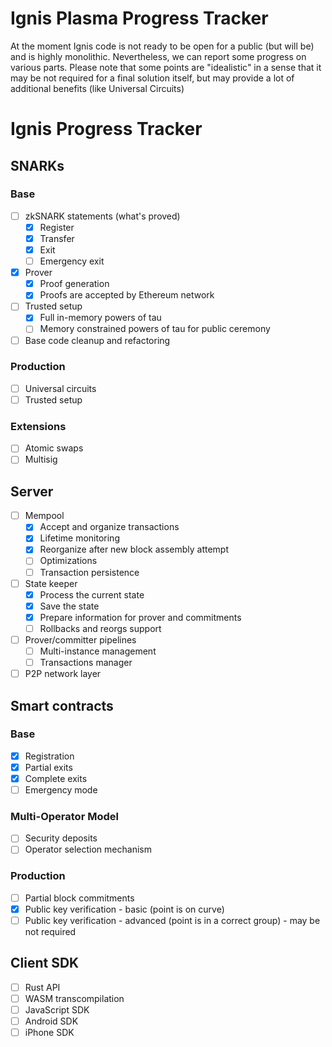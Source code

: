 # Ignis Plasma Progress Tracker

At the moment Ignis code is not ready to be open for a public (but will be) and is highly monolithic. Nevertheless, we can report some progress on various parts. Please note that some points are "idealistic" in a sense that it may be not required for a final solution itself, but may provide a lot of additional benefits (like Universal Circuits)

# Ignis Progress Tracker

## SNARKs

### Base

- [ ] zkSNARK statements (what's proved)
  - [x] Register
  - [x] Transfer
  - [x] Exit
  - [ ] Emergency exit
- [x] Prover
  - [x] Proof generation
  - [x] Proofs are accepted by Ethereum network
- [ ] Trusted setup
  - [x] Full in-memory powers of tau
  - [ ] Memory constrained powers of tau for public ceremony
- [ ] Base code cleanup and refactoring

### Production

- [ ] Universal circuits
- [ ] Trusted setup

### Extensions

- [ ] Atomic swaps
- [ ] Multisig

## Server

- [ ] Mempool
  - [x] Accept and organize transactions
  - [x] Lifetime monitoring
  - [x] Reorganize after new block assembly attempt
  - [ ] Optimizations
  - [ ] Transaction persistence
- [ ] State keeper
  - [x] Process the current state
  - [x] Save the state
  - [x] Prepare information for prover and commitments 
  - [ ] Rollbacks and reorgs support
- [ ] Prover/committer pipelines
    - [ ] Multi-instance management
    - [ ] Transactions manager
- [ ] P2P network layer

## Smart contracts

### Base

- [x] Registration
- [x] Partial exits
- [x] Complete exits
- [ ] Emergency mode

### Multi-Operator Model

- [ ] Security deposits
- [ ] Operator selection mechanism

### Production

- [ ] Partial block commitments
- [x] Public key verification - basic (point is on curve)
- [ ] Public key verification - advanced (point is in a correct group) - may be not required

## Client SDK

  - [ ] Rust API
  - [ ] WASM transcompilation
  - [ ] JavaScript SDK
  - [ ] Android SDK
  - [ ] iPhone SDK

